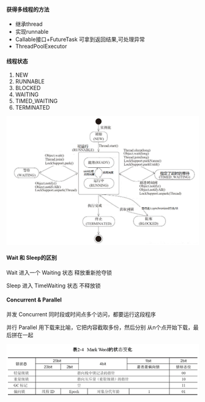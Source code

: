 #### 获得多线程的方法

- 继承thread
- 实现runnable
- Callable接口+FutureTask 可拿到返回结果,可处理异常
- ThreadPoolExecutor

#### 线程状态

1. NEW
2. RUNNABLE
3. BLOCKED
4. WAITING
5. TIMED_WAITING
6. TERMINATED

![](/Jvav/img/threadState.jpg)

#### Wait 和 Sleep的区别

Wait 进入一个 Waiting 状态 释放重新抢夺锁

Sleep 进入 TimeWaiting 状态 不释放锁

#### Concurrent & Parallel

并发 Concurrent 同时段或时间点多个访问，都要运行这段程序

并行 Parallel 用下载来比喻，它把内容截取多份，然后分别  从n个点开始下载，最后拼在一起

![](/Jvav/img/objectHeadMarkWord.png)